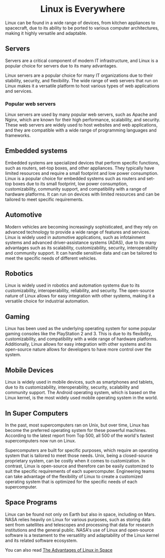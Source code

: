 <center><h1>Linux is Everywhere</h1></center>

Linux can be found in a wide range of devices, from kitchen appliances to spacecraft, due to its ability to be ported to various computer architectures, making it highly versatile and adaptable.

## Servers
Servers are a critical component of modern IT infrastructure, and Linux is a popular choice for servers due to its many advantages.

Linux servers are a popular choice for many IT organizations due to their stability, security, and flexibility. The wide range of web servers that run on Linux makes it a versatile platform to host various types of web applications and services.

### Popular web servers
Linux servers are used by many popular web servers, such as Apache and Nginx, which are known for their high performance, scalability, and security. These web servers are widely used to host websites and web applications, and they are compatible with a wide range of programming languages and frameworks.

## Embedded systems
Embedded systems are specialized devices that perform specific functions, such as routers, set-top boxes, and other appliances. They typically have limited resources and require a small footprint and low power consumption.
Linux is a popular choice for embedded systems such as routers and set-top boxes due to its small footprint, low power consumption, customizability, community support, and compatibility with a range of hardware platforms. It can run on devices with limited resources and can be tailored to meet specific requirements.

## Automotive
Modern vehicles are becoming increasingly sophisticated, and they rely on advanced technology to provide a wide range of features and services. Linux is widely used in automotive applications, such as infotainment systems and advanced driver-assistance systems (ADAS), due to its many advantages such as its scalability, customizability, security, interoperability and community support. It can handle sensitive data and can be tailored to meet the specific needs of different vehicles.

## Robotics
 Linux is widely used in robotics and automation systems due to its customizability, interoperability, reliability, and security. The open-source nature of Linux allows for easy integration with other systems, making it a versatile choice for industrial automation.

 ## Gaming
 Linux has been used as the underlying operating system for some popular gaming consoles like the PlayStation 2 and 3. This is due to its flexibility, customizability, and compatibility with a wide range of hardware platforms. Additionally, Linux allows for easy integration with other systems and its open-source nature allows for developers to have more control over the system.

## Mobile Devices
Linux is widely used in mobile devices, such as smartphones and tablets, due to its customizability, interoperability, security, scalability and community support. The Android operating system, which is based on the Linux kernel, is the most widely used mobile operating system in the world.

## In Super Computers
In the past, most supercomputers ran on Unix, but over time, Linux has become the preferred operating system for these powerful machines.\
According to the latest report from Top 500, all 500 of the world's fastest supercomputers now run on Linux.

Supercomputers are built for specific purposes, which require an operating system that is tailored to meet those needs. Unix, being a closed-source proprietary system, can be costly when it comes to customization. In contrast, Linux is open-source and therefore can be easily customized to suit the specific requirements of each supercomputer. Engineering teams can take advantage of the flexibility of Linux to create a customized operating system that is optimized for the specific needs of each supercomputer.

## Space Programs
Linux can be found not only on Earth but also in space, including on Mars. NASA relies heavily on Linux for various purposes, such as storing data sent from satellites and telescopes and processing that data for research institutions and the general public. NASA's use of Linux and open-source software is a testament to the versatility and adaptability of the Linux kernel and its related software ecosystem.

You can also read [The Advantages of Linux in Space](https://spacegrant.colorado.edu/COSGC_Projects/symposium_archive/2004/final/Cory_Maccarrone.pdf)

